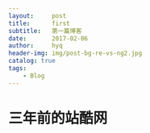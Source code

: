 ```yaml
---
layout:     post
title:      first
subtitle:   第一篇博客
date:       2017-02-06
author:     hyq
header-img: img/post-bg-re-vs-ng2.jpg
catalog: true
tags:
    - Blog
---
```


# 三年前的站酷网



